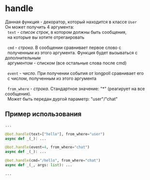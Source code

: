 # handle
Данная функция - декоратор, который находится в классе `User`<br/>
Он может получить 4 аргумента:<br/>
&nbsp; `text` - *список строк*, в котором должны быть сообщения,<br/>
&nbsp; на которые вы хотите отрегаировать<br/>
<br/>
&nbsp; `cmd` - *строка*. В сообщении сравнивает первое слово с<br/>
&nbsp; полученным из этого аргумента. Функция будет вызываться с дополнительным<br/>
&nbsp; аргументом - списком (все остальные слова после cmd)<br/>
<br/>
&nbsp; `event` - *число*. При получении события от longpoll сравнивает его<br/>
&nbsp; с числом, полученным из этого аргумента<br/>
<br/>
&nbsp; `from_where` - *строка*. Стандартное значение: "*" (реагирует на все сообщения).<br/>
&nbsp; Может быть передан дургой параметр: "user"/"chat"<br/>

## Пример использования
```python
...

@bot.handle(text=["hello"], from_where="user")
async def _(_): ...

@bot.handle(event=4, from_where="chat")
async def _(_): ...

@bot.handle(cmd="/hello", from_where="chat")
async def _(_, args: list): ...

...
```